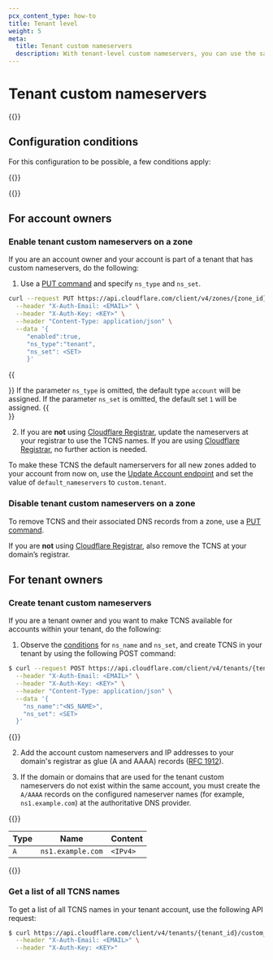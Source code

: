 ```yaml
---
pcx_content_type: how-to
title: Tenant level
weight: 5
meta:
  title: Tenant custom nameservers
  description: With tenant-level custom nameservers, you can use the same custom nameservers for different zones and across different accounts, as long as the accounts are part of the [tenant](/tenant/). The domain or domains that provide the nameservers names do not have to exist as zones in Cloudflare.
---
```


# Tenant custom nameservers

{{<render file="_acns-tcns-intro.md" withParameters="Tenant;;T;;tenant;;accounts;;[tenant](/tenant/) " >}}

## Configuration conditions

For this configuration to be possible, a few conditions apply:

{{<render file="_acns-tcns-conditions.md" withParameters="tenant;;the tenant owner;;Tenant owners" >}}

{{<render file="_acns-tcns-byoip.md" withParameters="Tenant;;tenant" >}}

## For account owners

### Enable tenant custom nameservers on a zone

If you are an account owner and your account is part of a tenant that has custom nameservers, do the following:

1. Use a [PUT command](/api/operations/account-level-custom-nameservers-usage-for-a-zone-set-account-custom-nameserver-related-zone-metadata) and specify `ns_type` and `ns_set`.

``` bash
curl --request PUT https://api.cloudflare.com/client/v4/zones/{zone_id}/custom_ns \
  --header "X-Auth-Email: <EMAIL>" \
  --header "X-Auth-Key: <KEY>" \
  --header "Content-Type: application/json" \
  --data '{
     "enabled":true,
     "ns_type":"tenant",
     "ns_set": <SET>
     }'
```

{{<Aside>}}
If the parameter `ns_type` is omitted, the default type `account` will be assigned.
If the parameter `ns_set` is omitted, the default set `1` will be assigned.
{{</Aside>}}

2. If you are **not** using [Cloudflare Registrar](/registrar/), update the nameservers at your registrar to use the TCNS names. If you are using [Cloudflare Registrar](/registrar/), no further action is needed.

To make these TCNS the default namerservers for all new zones added to your account from now on, use the [Update Account endpoint](/api/operations/accounts-update-account) and set the value of `default_nameservers` to `custom.tenant`.

### Disable tenant custom nameservers on a zone

To remove TCNS and their associated DNS records from a zone, use a [PUT command](/api/operations/account-level-custom-nameservers-usage-for-a-zone-set-account-custom-nameserver-related-zone-metadata).

If you are **not** using [Cloudflare Registrar](/registrar/), also remove the TCNS at your domain’s registrar.

## For tenant owners

### Create tenant custom nameservers

If you are a tenant owner and you want to make TCNS available for accounts within your tenant, do the following:

1. Observe the [conditions](#configuration-conditions) for `ns_name` and `ns_set`, and create TCNS in your tenant by using the following POST command:

```bash
$ curl --request POST https://api.cloudflare.com/client/v4/tenants/{tenant_id}/custom_ns \
  --header "X-Auth-Email: <EMAIL>" \
  --header "X-Auth-Key: <KEY>" \
  --header "Content-Type: application/json" \
  --data '{
    "ns_name":"<NS_NAME>",
    "ns_set": <SET>
  }'
```

{{<render file="_ns-set-omission-callout.md">}}

2. Add the account custom nameservers and IP addresses to your domain's registrar as glue (A and AAAA) records ([RFC 1912](https://www.rfc-editor.org/rfc/rfc1912.html)).

3. If the domain or domains that are used for the tenant custom nameservers do not exist within the same account, you must create the `A/AAAA` records on the configured nameserver names (for example, `ns1.example.com`) at the authoritative DNS provider.

  {{<example>}}

  | Type | Name | Content |
  | --- | --- | --- |
  | `A` | `ns1.example.com` | `<IPv4>` |

  {{</example>}}

### Get a list of all TCNS names

To get a list of all TCNS names in your tenant account, use the following API request:

```bash
$ curl https://api.cloudflare.com/client/v4/tenants/{tenant_id}/custom_ns \
  --header "X-Auth-Email: <EMAIL>" \
  --header "X-Auth-Key: <KEY>"
```